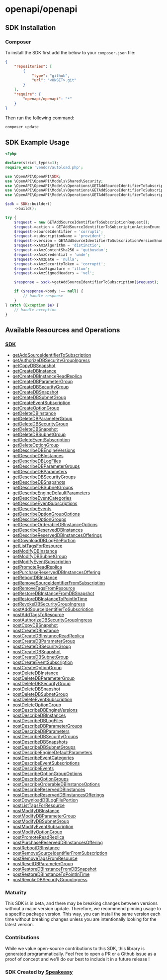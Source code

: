 # openapi/openapi

<!-- Start SDK Installation -->
## SDK Installation

### Composer

To install the SDK first add the below to your `composer.json` file:

```json
{
    "repositories": [
        {
            "type": "github",
            "url": "<UNSET>.git"
        }
    ],
    "require": {
        "openapi/openapi": "*"
    }
}
```

Then run the following command:

```bash
composer update
```
<!-- End SDK Installation -->

## SDK Example Usage
<!-- Start SDK Example Usage -->
```php
<?php

declare(strict_types=1);
require_once 'vendor/autoload.php';

use \OpenAPI\OpenAPI\SDK;
use \OpenAPI\OpenAPI\Models\Shared\Security;
use \OpenAPI\OpenAPI\Models\Operations\GETAddSourceIdentifierToSubscriptionRequest;
use \OpenAPI\OpenAPI\Models\Operations\GETAddSourceIdentifierToSubscriptionActionEnum;
use \OpenAPI\OpenAPI\Models\Operations\GETAddSourceIdentifierToSubscriptionVersionEnum;

$sdk = SDK::builder()
    ->build();

try {
    $request = new GETAddSourceIdentifierToSubscriptionRequest();
    $request->action = GETAddSourceIdentifierToSubscriptionActionEnum::ADD_SOURCE_IDENTIFIER_TO_SUBSCRIPTION;
    $request->sourceIdentifier = 'corrupti';
    $request->subscriptionName = 'provident';
    $request->version = GETAddSourceIdentifierToSubscriptionVersionEnum::TWO_THOUSAND_AND_THIRTEEN0212;
    $request->xAmzAlgorithm = 'distinctio';
    $request->xAmzContentSha256 = 'quibusdam';
    $request->xAmzCredential = 'unde';
    $request->xAmzDate = 'nulla';
    $request->xAmzSecurityToken = 'corrupti';
    $request->xAmzSignature = 'illum';
    $request->xAmzSignedHeaders = 'vel';

    $response = $sdk->getAddSourceIdentifierToSubscription($request);

    if ($response->body !== null) {
        // handle response
    }
} catch (Exception $e) {
    // handle exception
}
```
<!-- End SDK Example Usage -->

<!-- Start SDK Available Operations -->
## Available Resources and Operations

### [SDK](docs/sdk/README.md)

* [getAddSourceIdentifierToSubscription](docs/sdk/README.md#getaddsourceidentifiertosubscription)
* [getAuthorizeDBSecurityGroupIngress](docs/sdk/README.md#getauthorizedbsecuritygroupingress)
* [getCopyDBSnapshot](docs/sdk/README.md#getcopydbsnapshot)
* [getCreateDBInstance](docs/sdk/README.md#getcreatedbinstance)
* [getCreateDBInstanceReadReplica](docs/sdk/README.md#getcreatedbinstancereadreplica)
* [getCreateDBParameterGroup](docs/sdk/README.md#getcreatedbparametergroup)
* [getCreateDBSecurityGroup](docs/sdk/README.md#getcreatedbsecuritygroup)
* [getCreateDBSnapshot](docs/sdk/README.md#getcreatedbsnapshot)
* [getCreateDBSubnetGroup](docs/sdk/README.md#getcreatedbsubnetgroup)
* [getCreateEventSubscription](docs/sdk/README.md#getcreateeventsubscription)
* [getCreateOptionGroup](docs/sdk/README.md#getcreateoptiongroup)
* [getDeleteDBInstance](docs/sdk/README.md#getdeletedbinstance)
* [getDeleteDBParameterGroup](docs/sdk/README.md#getdeletedbparametergroup)
* [getDeleteDBSecurityGroup](docs/sdk/README.md#getdeletedbsecuritygroup)
* [getDeleteDBSnapshot](docs/sdk/README.md#getdeletedbsnapshot)
* [getDeleteDBSubnetGroup](docs/sdk/README.md#getdeletedbsubnetgroup)
* [getDeleteEventSubscription](docs/sdk/README.md#getdeleteeventsubscription)
* [getDeleteOptionGroup](docs/sdk/README.md#getdeleteoptiongroup)
* [getDescribeDBEngineVersions](docs/sdk/README.md#getdescribedbengineversions)
* [getDescribeDBInstances](docs/sdk/README.md#getdescribedbinstances)
* [getDescribeDBLogFiles](docs/sdk/README.md#getdescribedblogfiles)
* [getDescribeDBParameterGroups](docs/sdk/README.md#getdescribedbparametergroups)
* [getDescribeDBParameters](docs/sdk/README.md#getdescribedbparameters)
* [getDescribeDBSecurityGroups](docs/sdk/README.md#getdescribedbsecuritygroups)
* [getDescribeDBSnapshots](docs/sdk/README.md#getdescribedbsnapshots)
* [getDescribeDBSubnetGroups](docs/sdk/README.md#getdescribedbsubnetgroups)
* [getDescribeEngineDefaultParameters](docs/sdk/README.md#getdescribeenginedefaultparameters)
* [getDescribeEventCategories](docs/sdk/README.md#getdescribeeventcategories)
* [getDescribeEventSubscriptions](docs/sdk/README.md#getdescribeeventsubscriptions)
* [getDescribeEvents](docs/sdk/README.md#getdescribeevents)
* [getDescribeOptionGroupOptions](docs/sdk/README.md#getdescribeoptiongroupoptions)
* [getDescribeOptionGroups](docs/sdk/README.md#getdescribeoptiongroups)
* [getDescribeOrderableDBInstanceOptions](docs/sdk/README.md#getdescribeorderabledbinstanceoptions)
* [getDescribeReservedDBInstances](docs/sdk/README.md#getdescribereserveddbinstances)
* [getDescribeReservedDBInstancesOfferings](docs/sdk/README.md#getdescribereserveddbinstancesofferings)
* [getDownloadDBLogFilePortion](docs/sdk/README.md#getdownloaddblogfileportion)
* [getListTagsForResource](docs/sdk/README.md#getlisttagsforresource)
* [getModifyDBInstance](docs/sdk/README.md#getmodifydbinstance)
* [getModifyDBSubnetGroup](docs/sdk/README.md#getmodifydbsubnetgroup)
* [getModifyEventSubscription](docs/sdk/README.md#getmodifyeventsubscription)
* [getPromoteReadReplica](docs/sdk/README.md#getpromotereadreplica)
* [getPurchaseReservedDBInstancesOffering](docs/sdk/README.md#getpurchasereserveddbinstancesoffering)
* [getRebootDBInstance](docs/sdk/README.md#getrebootdbinstance)
* [getRemoveSourceIdentifierFromSubscription](docs/sdk/README.md#getremovesourceidentifierfromsubscription)
* [getRemoveTagsFromResource](docs/sdk/README.md#getremovetagsfromresource)
* [getRestoreDBInstanceFromDBSnapshot](docs/sdk/README.md#getrestoredbinstancefromdbsnapshot)
* [getRestoreDBInstanceToPointInTime](docs/sdk/README.md#getrestoredbinstancetopointintime)
* [getRevokeDBSecurityGroupIngress](docs/sdk/README.md#getrevokedbsecuritygroupingress)
* [postAddSourceIdentifierToSubscription](docs/sdk/README.md#postaddsourceidentifiertosubscription)
* [postAddTagsToResource](docs/sdk/README.md#postaddtagstoresource)
* [postAuthorizeDBSecurityGroupIngress](docs/sdk/README.md#postauthorizedbsecuritygroupingress)
* [postCopyDBSnapshot](docs/sdk/README.md#postcopydbsnapshot)
* [postCreateDBInstance](docs/sdk/README.md#postcreatedbinstance)
* [postCreateDBInstanceReadReplica](docs/sdk/README.md#postcreatedbinstancereadreplica)
* [postCreateDBParameterGroup](docs/sdk/README.md#postcreatedbparametergroup)
* [postCreateDBSecurityGroup](docs/sdk/README.md#postcreatedbsecuritygroup)
* [postCreateDBSnapshot](docs/sdk/README.md#postcreatedbsnapshot)
* [postCreateDBSubnetGroup](docs/sdk/README.md#postcreatedbsubnetgroup)
* [postCreateEventSubscription](docs/sdk/README.md#postcreateeventsubscription)
* [postCreateOptionGroup](docs/sdk/README.md#postcreateoptiongroup)
* [postDeleteDBInstance](docs/sdk/README.md#postdeletedbinstance)
* [postDeleteDBParameterGroup](docs/sdk/README.md#postdeletedbparametergroup)
* [postDeleteDBSecurityGroup](docs/sdk/README.md#postdeletedbsecuritygroup)
* [postDeleteDBSnapshot](docs/sdk/README.md#postdeletedbsnapshot)
* [postDeleteDBSubnetGroup](docs/sdk/README.md#postdeletedbsubnetgroup)
* [postDeleteEventSubscription](docs/sdk/README.md#postdeleteeventsubscription)
* [postDeleteOptionGroup](docs/sdk/README.md#postdeleteoptiongroup)
* [postDescribeDBEngineVersions](docs/sdk/README.md#postdescribedbengineversions)
* [postDescribeDBInstances](docs/sdk/README.md#postdescribedbinstances)
* [postDescribeDBLogFiles](docs/sdk/README.md#postdescribedblogfiles)
* [postDescribeDBParameterGroups](docs/sdk/README.md#postdescribedbparametergroups)
* [postDescribeDBParameters](docs/sdk/README.md#postdescribedbparameters)
* [postDescribeDBSecurityGroups](docs/sdk/README.md#postdescribedbsecuritygroups)
* [postDescribeDBSnapshots](docs/sdk/README.md#postdescribedbsnapshots)
* [postDescribeDBSubnetGroups](docs/sdk/README.md#postdescribedbsubnetgroups)
* [postDescribeEngineDefaultParameters](docs/sdk/README.md#postdescribeenginedefaultparameters)
* [postDescribeEventCategories](docs/sdk/README.md#postdescribeeventcategories)
* [postDescribeEventSubscriptions](docs/sdk/README.md#postdescribeeventsubscriptions)
* [postDescribeEvents](docs/sdk/README.md#postdescribeevents)
* [postDescribeOptionGroupOptions](docs/sdk/README.md#postdescribeoptiongroupoptions)
* [postDescribeOptionGroups](docs/sdk/README.md#postdescribeoptiongroups)
* [postDescribeOrderableDBInstanceOptions](docs/sdk/README.md#postdescribeorderabledbinstanceoptions)
* [postDescribeReservedDBInstances](docs/sdk/README.md#postdescribereserveddbinstances)
* [postDescribeReservedDBInstancesOfferings](docs/sdk/README.md#postdescribereserveddbinstancesofferings)
* [postDownloadDBLogFilePortion](docs/sdk/README.md#postdownloaddblogfileportion)
* [postListTagsForResource](docs/sdk/README.md#postlisttagsforresource)
* [postModifyDBInstance](docs/sdk/README.md#postmodifydbinstance)
* [postModifyDBParameterGroup](docs/sdk/README.md#postmodifydbparametergroup)
* [postModifyDBSubnetGroup](docs/sdk/README.md#postmodifydbsubnetgroup)
* [postModifyEventSubscription](docs/sdk/README.md#postmodifyeventsubscription)
* [postModifyOptionGroup](docs/sdk/README.md#postmodifyoptiongroup)
* [postPromoteReadReplica](docs/sdk/README.md#postpromotereadreplica)
* [postPurchaseReservedDBInstancesOffering](docs/sdk/README.md#postpurchasereserveddbinstancesoffering)
* [postRebootDBInstance](docs/sdk/README.md#postrebootdbinstance)
* [postRemoveSourceIdentifierFromSubscription](docs/sdk/README.md#postremovesourceidentifierfromsubscription)
* [postRemoveTagsFromResource](docs/sdk/README.md#postremovetagsfromresource)
* [postResetDBParameterGroup](docs/sdk/README.md#postresetdbparametergroup)
* [postRestoreDBInstanceFromDBSnapshot](docs/sdk/README.md#postrestoredbinstancefromdbsnapshot)
* [postRestoreDBInstanceToPointInTime](docs/sdk/README.md#postrestoredbinstancetopointintime)
* [postRevokeDBSecurityGroupIngress](docs/sdk/README.md#postrevokedbsecuritygroupingress)
<!-- End SDK Available Operations -->

### Maturity

This SDK is in beta, and there may be breaking changes between versions without a major version update. Therefore, we recommend pinning usage
to a specific package version. This way, you can install the same version each time without breaking changes unless you are intentionally
looking for the latest version.

### Contributions

While we value open-source contributions to this SDK, this library is generated programmatically.
Feel free to open a PR or a Github issue as a proof of concept and we'll do our best to include it in a future release !

### SDK Created by [Speakeasy](https://docs.speakeasyapi.dev/docs/using-speakeasy/client-sdks)
